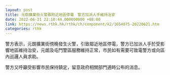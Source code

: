 ```yaml
---
layout: post
title: 元朗擴業街火警致附近地區停電　警方加派人手維持治安
date: 2022-06-21 22:10:44.000000000 +08:00
link: https://news.rthk.hk/rthk/ch/component/k2/1654075-20220621.htm
categories: rthk
---
```


警方表示，元朗擴業街傍晚發生火警，引致鄰近地區停電，警方已加派人手於受影響地區維持治安，元朗及屯門警區服務維持正常，市民如有需要可致電警方或向區內巡邏人員求助。

警方又呼籲受影響市民保持鎮定，留意政府相關部門適時公布的消息。

